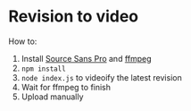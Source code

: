 # Revision to video

How to:

1. Install [Source Sans Pro](https://fonts.google.com/specimen/Source+Sans+Pro) and [ffmpeg](https://ffmpeg.org/)
2. `npm install`
3. `node index.js` to videoify the latest revision
4. Wait for ffmpeg to finish
5. Upload manually
